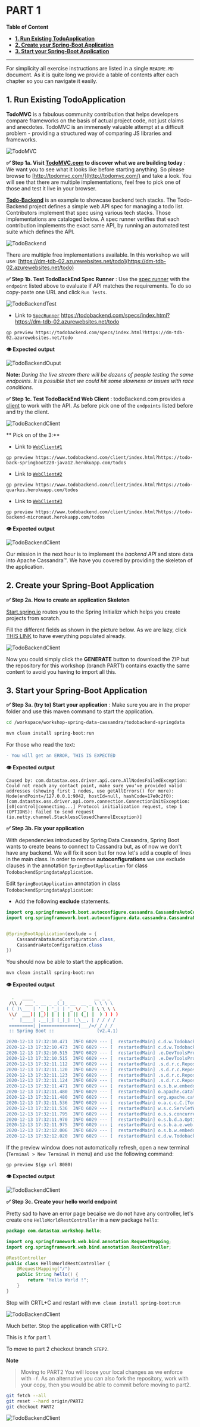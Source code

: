 
# PART 1

**Table of Content**
- **[1. Run Existing TodoApplication](#1-run-existing-todoapplication)**
- **[2. Create your Spring-Boot Application](#2-create-your-spring-boot-application)**
- **[3. Start your Spring-Boot Application](#3-start-your-spring-boot-application)**

---

For simplicity all exercise instructions are listed in a single `README.MD` document. As it is quite long we provide a table of contents after each chapter so you can navigate it easily.

## 1. Run Existing TodoApplication

**TodoMVC** is a fabulous community contribution that helps developers compare frameworks on the basis of actual project code, not just claims and anecdotes. TodoMVC is an immensely valuable attempt at a difficult problem - providing a structured way of comparing JS libraries and frameworks.

![TodoMVC](https://github.com/DataStax-Academy/workshop-spring-data-cassandra/blob/main/images/todomvc.png?raw=true)

**✅ Step 1a. Visit [TodoMVC.com](http://todomvc.com/) to discover what we are building today** : We want you to see what it looks like before starting anything. So please browse to [http://todomvc.com/](http://todomvc.com/) and take a look. You will see that there are multiple implementations, feel free to pick one of those and test it live in your browser.


**[Todo-Backend](https://www.todobackend.com/)** is an example to showcase backend tech stacks. The Todo-Backend project defines a simple web API spec for managing a todo list. Contributors implement that spec using various tech stacks. Those implementations are cataloged below. A spec runner verifies that each contribution implements the exact same API, by running an automated test suite which defines the API.

![TodoBackend](https://github.com/DataStax-Academy/workshop-spring-data-cassandra/blob/main/images/todobackend.png?raw=true)

There are multiple free implementations available. In this workshop we will use: [https://dm-tdb-02.azurewebsites.net/todo](https://dm-tdb-02.azurewebsites.net/todo)

**✅ Step 1b. Test TodoBackEnd Spec Runner** : Use the [spec runner](https://www.todobackend.com/specs/index.html) with the `endpoint` listed above to evaluate if API matches the requirements. To do so copy-paste one URL and click `Run Tests`.

![TodoBackendTest](https://github.com/DataStax-Academy/workshop-spring-data-cassandra/blob/main/images/todobackend-runtest.png?raw=true)

- Link to [`SpecRunner`](https://www.todobackend.com/specs/index.html?https://dm-tdb-02.azurewebsites.net/todo)
https://todobackend.com/specs/index.html?https://dm-tdb-02.azurewebsites.net/todo

```
gp preview https://todobackend.com/specs/index.html?https://dm-tdb-02.azurewebsites.net/todo
```

**👁️ Expected output**

![TodoBackendOuput](https://github.com/DataStax-Academy/workshop-spring-data-cassandra/blob/main/images/todobackend-output-host.png?raw=true)

**Note:** *During the live stream there will be dozens of people testing the same endpoints.  It is possible that we could hit some slowness or issues with race conditions.*

**✅ Step 1c. Test TodoBackEnd Web Client** : todoBackend.com provides a [client](https://www.todobackend.com/client/index.html) to work with the API. As before pick one of the `endpoints` listed before and try the client.

![TodoBackendClient](https://github.com/DataStax-Academy/workshop-spring-data-cassandra/blob/main/images/todobackend-runclient.png?raw=true)

** Pick on of the 3:**

- Link to [`WebClient#1`](https://www.todobackend.com/client/index.html?https://todo-back-springboot220-java12.herokuapp.com/todos)

```
gp preview https://www.todobackend.com/client/index.html?https://todo-back-springboot220-java12.herokuapp.com/todos
```

- Link to [`WebClient#2`](https://www.todobackend.com/client/index.html?https://todo-quarkus.herokuapp.com/todos)

```
gp preview https://www.todobackend.com/client/index.html?https://todo-quarkus.herokuapp.com/todos
```

- Link to [`WebClient#3`](https://www.todobackend.com/client/index.html?https://todo-backend-micronaut.herokuapp.com/todos)

```
gp preview https://www.todobackend.com/client/index.html?https://todo-backend-micronaut.herokuapp.com/todos
```

**👁️ Expected output**

![TodoBackendClient](https://github.com/DataStax-Academy/workshop-spring-data-cassandra/blob/main/images/todobackend-output-client.png?raw=true)

Our mission in the next hour is to implement the *backend API* and store data into Apache Cassandra™. We have you covered by providing the skeleton of the application.

## 2. Create your Spring-Boot Application

**✅ Step 2a. How to create an application Skeleton** 

[Start.spring.io](http://start.spring.io) routes you to the Spring Initializr which helps you create projects from scratch.

Fill the different fields as shown in the picture below. As we are lazy, click [THIS LINK](https://start.spring.io/#!type=maven-project&language=java&platformVersion=2.4.1.RELEASE&packaging=jar&jvmVersion=11&groupId=com.datastax.workshop&artifactId=todobackend-springdata&name=todobackend-springdata&description=TodoBackend%20Spring%20Boot%20Microservices%20with%20Spring%20Data%20for%20Apache%20Cassandra&packageName=com.datastax.workshop&dependencies=data-cassandra,devtools,web,lombok,actuator)
 to have everything populated already.

![TodoBackendClient](https://github.com/DataStax-Academy/workshop-spring-data-cassandra/blob/main/images/spring-initializr.png?raw=true)

Now you could simply click the **GENERATE** button to download the ZIP but the repository for this workshop (branch PART1) contains exactly the same content to avoid you having to import all this.

## 3. Start your Spring-Boot Application 

**✅ Step 3a. (try to) Start your application** : Make sure you are in the proper folder and use this maven command to start the application.

```bash
cd /workspace/workshop-spring-data-cassandra/todobackend-springdata

mvn clean install spring-boot:run
```

For those who read the text:

```diff
- You will get an ERROR, THIS IS EXPECTED
```

**👁️ Expected output**
```
Caused by: com.datastax.oss.driver.api.core.AllNodesFailedException: Could not reach any contact point, make sure you've provided valid addresses (showing first 1 nodes, use getAllErrors() for more): Node(endPoint=/127.0.0.1:9042, hostId=null, hashCode=17e0c2f0): [com.datastax.oss.driver.api.core.connection.ConnectionInitException: [s0|control|connecting...] Protocol initialization request, step 1 (OPTIONS): failed to send request (io.netty.channel.StacklessClosedChannelException)]
```

**✅ Step 3b. Fix your application**

With dependencies introduced by Spring Data Cassandra, Spring Boot wants to create beans to connect to Cassandra but, as of now we don't have any backend. We will fix it soon but for now let's add a couple of lines in the main class.  In order to remove  **autoconfigurations**  we use exclude clauses in the annotation `SpringBootApplication` for class `TodobackendSpringdataApplication`.

Edit `SpringBootApplication` annotation in class `TodobackendSpringdataApplication`:

- Add the following **exclude** statements. 

```java
import org.springframework.boot.autoconfigure.cassandra.CassandraAutoConfiguration;
import org.springframework.boot.autoconfigure.data.cassandra.CassandraDataAutoConfiguration;


@SpringBootApplication(exclude = { 
    CassandraDataAutoConfiguration.class, 
    CassandraAutoConfiguration.class 
})
```
You should now be able to start the application.

```bash
mvn clean install spring-boot:run
```

**👁️ Expected output**

```bash
  .   ____          _            __ _ _
 /\\ / ___'_ __ _ _(_)_ __  __ _ \ \ \ \
( ( )\___ | '_ | '_| | '_ \/ _` | \ \ \ \
 \\/  ___)| |_)| | | | | || (_| |  ) ) ) )
  '  |____| .__|_| |_|_| |_\__, | / / / /
 =========|_|==============|___/=/_/_/_/
 :: Spring Boot ::                (v2.4.1)

2020-12-13 17:32:10.471  INFO 6029 --- [  restartedMain] c.d.w.TodobackendSpringdataApplication   : Starting TodobackendSpringdataApplication using Java 11.0.9 on ws-543d6783-68dd-4bcc-b2da-cd1466bb71b4 with PID 6029 (/workspace/workshop-spring-data-cassandra/todobackend-springdata/target/classes started by gitpod in /workspace/workshop-spring-data-cassandra/todobackend-springdata)
2020-12-13 17:32:10.473  INFO 6029 --- [  restartedMain] c.d.w.TodobackendSpringdataApplication   : No active profile set, falling back to default profiles: default
2020-12-13 17:32:10.515  INFO 6029 --- [  restartedMain] .e.DevToolsPropertyDefaultsPostProcessor : Devtools property defaults active! Set 'spring.devtools.add-properties' to 'false' to disable
2020-12-13 17:32:10.515  INFO 6029 --- [  restartedMain] .e.DevToolsPropertyDefaultsPostProcessor : For additional web related logging consider setting the 'logging.level.web' property to 'DEBUG'
2020-12-13 17:32:11.112  INFO 6029 --- [  restartedMain] .s.d.r.c.RepositoryConfigurationDelegate : Bootstrapping Spring Data Reactive Cassandra repositories in DEFAULT mode.
2020-12-13 17:32:11.120  INFO 6029 --- [  restartedMain] .s.d.r.c.RepositoryConfigurationDelegate : Finished Spring Data repository scanning in 4 ms. Found 0 Reactive Cassandra repository interfaces.
2020-12-13 17:32:11.123  INFO 6029 --- [  restartedMain] .s.d.r.c.RepositoryConfigurationDelegate : Bootstrapping Spring Data Cassandra repositories in DEFAULT mode.
2020-12-13 17:32:11.124  INFO 6029 --- [  restartedMain] .s.d.r.c.RepositoryConfigurationDelegate : Finished Spring Data repository scanning in 0 ms. Found 0 Cassandra repository interfaces.
2020-12-13 17:32:11.471  INFO 6029 --- [  restartedMain] o.s.b.w.embedded.tomcat.TomcatWebServer  : Tomcat initialized with port(s): 8080 (http)
2020-12-13 17:32:11.480  INFO 6029 --- [  restartedMain] o.apache.catalina.core.StandardService   : Starting service [Tomcat]
2020-12-13 17:32:11.480  INFO 6029 --- [  restartedMain] org.apache.catalina.core.StandardEngine  : Starting Servlet engine: [Apache Tomcat/9.0.41]
2020-12-13 17:32:11.536  INFO 6029 --- [  restartedMain] o.a.c.c.C.[Tomcat].[localhost].[/]       : Initializing Spring embedded WebApplicationContext
2020-12-13 17:32:11.536  INFO 6029 --- [  restartedMain] w.s.c.ServletWebServerApplicationContext : Root WebApplicationContext: initialization completed in 1020 ms
2020-12-13 17:32:11.795  INFO 6029 --- [  restartedMain] o.s.s.concurrent.ThreadPoolTaskExecutor  : Initializing ExecutorService 'applicationTaskExecutor'
2020-12-13 17:32:11.970  INFO 6029 --- [  restartedMain] o.s.b.d.a.OptionalLiveReloadServer       : LiveReload server is running on port 35729
2020-12-13 17:32:11.975  INFO 6029 --- [  restartedMain] o.s.b.a.e.web.EndpointLinksResolver      : Exposing 2 endpoint(s) beneath base path '/actuator'
2020-12-13 17:32:12.006  INFO 6029 --- [  restartedMain] o.s.b.w.embedded.tomcat.TomcatWebServer  : Tomcat started on port(s): 8080 (http) with context path ''
2020-12-13 17:32:12.020  INFO 6029 --- [  restartedMain] c.d.w.TodobackendSpringdataApplication   : Started TodobackendSpringdataApplication in 1.862 seconds (JVM running for 2.264)
```

If the preview window does not automatically refresh, open a new terminal (`Terminal > New Terminal` in menu) and use the following command:

```
gp preview $(gp url 8080)
```

**👁️ Expected output**

![TodoBackendClient](https://github.com/DataStax-Academy/workshop-spring-data-cassandra/blob/PART1/images/gitpod-empty.png?raw=true)


**✅ Step 3c. Create your hello world endpoint**

Pretty sad to have an error page becaise we do not have any controller, let's create one `HelloWorldRestController` in a new package `hello`:

```java
package com.datastax.workshop.hello;

import org.springframework.web.bind.annotation.RequestMapping;
import org.springframework.web.bind.annotation.RestController;

@RestController
public class HelloWorldRestController {
    @RequestMapping("/")
    public String hello() {
        return "Hello World !";
    }
}
```

Stop with CRTL+C and restart with `mvn clean install spring-boot:run`

![TodoBackendClient](https://github.com/DataStax-Academy/workshop-spring-data-cassandra/blob/PART1/images/gitpod-hello.png?raw=true)

Much better. Stop the application with CRTL+C

This is it for part 1. 

To move to part 2 checkout branch 
`STEP2`. 

**Note**
> Moving to PART2 You will loose your local changes as we enforce with `-f`. As an alternative you can also fork the repository, work with your copy, then you would be able to commit before moving to part2.

```bash
git fetch --all
git reset --hard origin/PART2
git checkout PART2 
```

![TodoBackendClient](https://github.com/DataStax-Academy/workshop-spring-data-cassandra/blob/main/images/welldone.jpg?raw=true)
